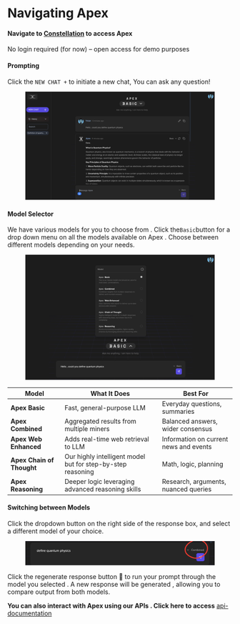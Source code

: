 # Navigating Apex

#### Navigate to [Constellation](https://app.macrocosmos.ai/mission-command) to access Apex

No login required (for now) – open access for demo purposes



#### Prompting&#x20;

Click the `NEW CHAT +`  to initiate a new chat, You can ask any question!

<figure><img src="../../.gitbook/assets/Screenshot 2025-04-08 at 16.04.50.png" alt=""><figcaption></figcaption></figure>





#### **Model Selector**

We have various models for you to choose from . Click the`Basic`button for a drop down menu on all the models available on Apex . Choose between different models depending on your needs.

<div align="center"><figure><img src="../../.gitbook/assets/Screenshot 2025-04-08 at 15.53.10.png" alt=""><figcaption></figcaption></figure></div>





| **Model**                 | **What It Does**                                            | **Best For**                           |
| ------------------------- | ----------------------------------------------------------- | -------------------------------------- |
| **Apex Basic**            | Fast, general-purpose LLM                                   | Everyday questions, summaries          |
| **Apex Combined**         | Aggregated results from multiple miners                     | Balanced answers, wider consensus      |
| **Apex Web Enhanced**     | Adds real-time web retrieval to LLM                         | Information on current news and events |
| **Apex Chain of Thought** | Our highly intelligent model but for step-by-step reasoning | Math, logic, planning                  |
| **Apex Reasoning**        | Deeper logic leveraging advanced reasoning skills           | Research, arguments, nuanced queries   |



#### Switching between Models&#x20;

Click the dropdown button on the right side of the response box, and select a different model of your choice.&#x20;

<figure><img src="../../.gitbook/assets/canva3.png" alt=""><figcaption></figcaption></figure>

Click the regenerate response button 🔄 to run your prompt through the model you selected . A new response will be generated , allowing you to compare output from both models.&#x20;





**You can also interact with Apex using our APIs . Click here to access** [api-documentation](../../developers/api-documentation/ "mention")

